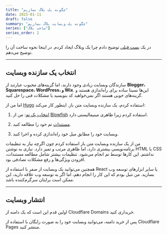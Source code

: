 ```yaml
---
title: "چگونه یک بلاگ بسازیم"
date: 2025-01-11
draft: false
summary: "چگونه یک وبسایت بلاگ بسازیم"
series: ["ساخت بلاگ"]
series_order: 2
---
```


در یک [پست قبلی](/fa/rants/why-make-a-blog-page) توضیح دادم چرا یک وبلاگ ایجاد کردم. در اینجا نحوه ساخت آن را توضیح می‌دهم.

---

## انتخاب یک سازنده وبسایت
سازندگان وبسایت زیادی وجود دارند، اما گزینه‌های محبوب عبارتند از **Blogger، Squarespace، WordPress، و Wix**. این‌ها نسبتا ساده برای راه‌اندازی هستند و گزینه‌های خوبی هستند اگر نمی‌خواهید کد بنویسید یا مشکلات فنی را حل کنید.

اما من از [Hugo](https://gohugo.io/) استفاده کردم، یک سازنده وبسایت متن باز. اینطور کار می‌کند:

1. [انتخاب یک تم](https://themes.gohugo.io/): من از [Blowfish](https://blowfish.page/) استفاده کردم زیرا ظاهری مینیمالیستی دارد.

2. [مستندات](https://blowfish.page/docs/) تم خود را مطالعه کنید.

3. وبسایت خود را مطابق میل خود راه‌اندازی کرده و اجرا کنید.

من از یک سازنده وبسایت متن باز استفاده کردم چون اگرچه نیاز به تنظیمات برنامه‌نویسی بیشتری دارد، اما ظاهری مرتب و تمیز دارد. نیازی به نوشتن HTML یا CSS نداشتم. این کارها توسط تم انجام می‌شود. تنظیمات بیشتر شامل مطالعه مستندات، افزودن ویژگی‌ها و رفع مشکلات تصادفی بود.

همچنین می‌توانید یک وبسایت از صفر با استفاده از React یا سایر ابزارهای توسعه وب بسازید. من تنبل بودم که این کار را انجام دهم، اما اگر به توسعه وب علاقه دارید، این ممکن است برایتان سرگرم‌کننده باشد.

---

## انتشار وبسایت

اولین قدم این است که یک دامنه از Cloudflare Domains خریداری کنید.

پس از خرید دامنه، می‌توانید وبسایت خود را به صورت رایگان با استفاده از Cloudflare Pages منتشر کنید.

